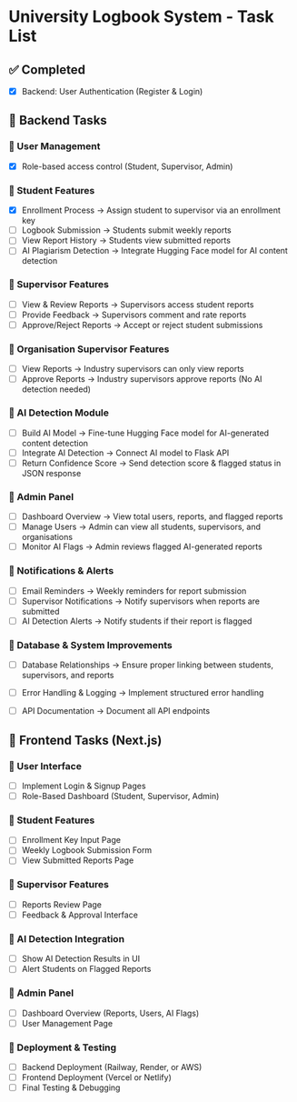# University Logbook System - Task List

## ✅ Completed
- [x] Backend: User Authentication (Register & Login)

## 🚀 Backend Tasks
### 🔹 User Management
- [x] Role-based access control (Student, Supervisor, Admin)

### 🔹 Student Features
- [x] Enrollment Process → Assign student to supervisor via an enrollment key
- [ ] Logbook Submission → Students submit weekly reports
- [ ] View Report History → Students view submitted reports
- [ ] AI Plagiarism Detection → Integrate Hugging Face model for AI content detection

### 🔹 Supervisor Features
- [ ] View & Review Reports → Supervisors access student reports
- [ ] Provide Feedback → Supervisors comment and rate reports
- [ ] Approve/Reject Reports → Accept or reject student submissions

### 🔹 Organisation Supervisor Features
- [ ] View Reports → Industry supervisors can only view reports
- [ ] Approve Reports → Industry supervisors approve reports (No AI detection needed)

### 🔹 AI Detection Module
- [ ] Build AI Model → Fine-tune Hugging Face model for AI-generated content detection
- [ ] Integrate AI Detection → Connect AI model to Flask API
- [ ] Return Confidence Score → Send detection score & flagged status in JSON response

### 🔹 Admin Panel
- [ ] Dashboard Overview → View total users, reports, and flagged reports
- [ ] Manage Users → Admin can view all students, supervisors, and organisations
- [ ] Monitor AI Flags → Admin reviews flagged AI-generated reports

### 🔹 Notifications & Alerts
- [ ] Email Reminders → Weekly reminders for report submission
- [ ] Supervisor Notifications → Notify supervisors when reports are submitted
- [ ] AI Detection Alerts → Notify students if their report is flagged

### 🔹 Database & System Improvements
- [ ] Database Relationships → Ensure proper linking between students, supervisors, and reports
- [ ] Error Handling & Logging → Implement structured error handling
- [ ] API Documentation → Document all API endpoints


## 🚀 Frontend Tasks (Next.js)
### 🔹 User Interface
- [ ] Implement Login & Signup Pages
- [ ] Role-Based Dashboard (Student, Supervisor, Admin)

### 🔹 Student Features
- [ ] Enrollment Key Input Page
- [ ] Weekly Logbook Submission Form
- [ ] View Submitted Reports Page

### 🔹 Supervisor Features
- [ ] Reports Review Page
- [ ] Feedback & Approval Interface

### 🔹 AI Detection Integration
- [ ] Show AI Detection Results in UI
- [ ] Alert Students on Flagged Reports

### 🔹 Admin Panel
- [ ] Dashboard Overview (Reports, Users, AI Flags)
- [ ] User Management Page

### 🔹 Deployment & Testing
- [ ] Backend Deployment (Railway, Render, or AWS)
- [ ] Frontend Deployment (Vercel or Netlify)
- [ ] Final Testing & Debugging

